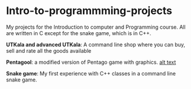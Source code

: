 # Intro-to-programmming-projects
My projects for the Introduction to computer and Programming course. All are written in C except for the snake game, which is in C++.

**UTKala and advanced UTKala**: A command line shop where you can buy, sell and rate all the goods available

**Pentagool**: a modified version of Pentago game with graphics.
[alt text](https://play.google.com/store/apps/details?id=com.vlad.pentago&hl=fa&gl=US)

**Snake game**: My first experience with C++ classes in a command line snake game.
